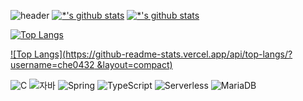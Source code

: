 ![header](https://capsule-render.vercel.app/api?type=wave&color=auto&height=300&section=header&text=깃허브%20특강&fontSize=90)
[![*'s github stats](https://github-readme-stats.vercel.app/api?username=che0432)](https://github.com/che0432)
[![*'s github stats](https://github-readme-stats.vercel.app/api?username=che0432&show_icons=true&theme=radical)](https://github.com/che0432)

[![Top Langs](https://github-readme-stats.vercel.app/api/top-langs/?username=che0432)](https://github.com/che0432/github-readme-stats)


[![Top Langs](https://github-readme-stats.vercel.app/api/top-langs/?username=che0432 &layout=compact)](https://github.com/che0432/github-readme-stats)

![C](https://img.shields.io/badge/-C-123456?style=flat-square&logo=C&logoColor=black)
![자바](https://img.shields.io/badge/-자바-007396?style=flat&logo=Java&logoColor=ffffff)
![Spring](https://img.shields.io/badge/-Spring-6DB33F?style=for-the-badge&logo=Spring&logoColor=white)
![TypeScript](https://img.shields.io/badge/-TypeScript-3178C6?style=flat-square&logo=TypeScript&logoColor=white)
![Serverless](https://img.shields.io/badge/-Serverless-FD5750?style=flat-square&logo=Serverless&logoColor=magenta)
![MariaDB](https://img.shields.io/badge/-MariaDB-1F305F?style=flat-square&logo=mariadb&logoColor=white)
